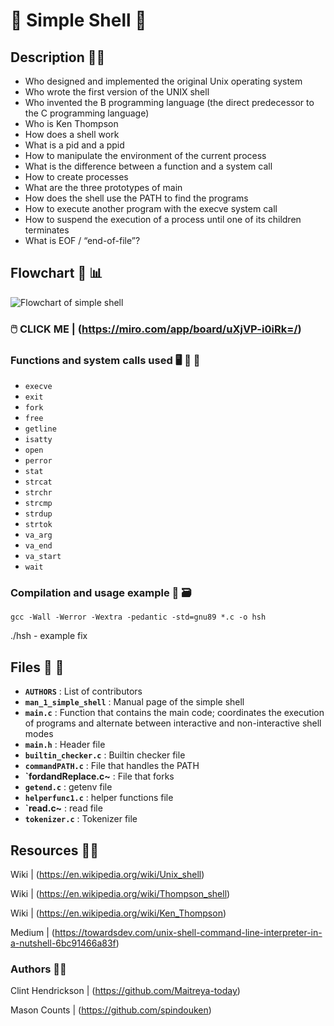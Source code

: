 # :shell: Simple Shell :shell:

## Description :teacher:

* Who designed and implemented the original Unix operating system
* Who wrote the first version of the UNIX shell
* Who invented the B programming language (the direct predecessor to the C programming language)
* Who is Ken Thompson
* How does a shell work
* What is a pid and a ppid
* How to manipulate the environment of the current process
* What is the difference between a function and a system call
* How to create processes
* What are the three prototypes of main
* How does the shell use the PATH to find the programs
* How to execute another program with the execve system call
* How to suspend the execution of a process until one of its children terminates
* What is EOF / “end-of-file”?

## Flowchart :rowboat: :bar_chart:
![Flowchart of simple shell](https://user-images.githubusercontent.com/103126719/183076997-63175c7e-a122-4e98-bfc1-3ac16b5288e2.png)
### :computer_mouse: CLICK ME  |  (https://miro.com/app/board/uXjVP-i0iRk=/)


### Functions and system calls used  :desktop_computer: :floppy_disk: :calling:
- `execve`
- `exit`  
- `fork`  
- `free`  
- `getline`   
- `isatty`    
- `open`  
- `perror`
- `stat` 
- `strcat` 
- `strchr` 
- `strcmp` 
- `strdup` 
- `strtok` 
- `va_arg` 
- `va_end`  
- `va_start` 
- `wait`  

### Compilation and usage example :wrench: :card_file_box:
```
gcc -Wall -Werror -Wextra -pedantic -std=gnu89 *.c -o hsh
```
 ./hsh - example fix

## Files :file_folder: :open_file_folder:
- **`AUTHORS`** : List of contributors  
- **`man_1_simple_shell`** : Manual page of the simple shell  
- **`main.c`** : Function that contains the main code; coordinates the execution of programs and alternate between interactive and non-interactive shell modes
- **`main.h`** : Header file
- **`builtin_checker.c`** : Builtin checker file
- **`commandPATH.c`** : File that handles the PATH
- **`fordandReplace.c~** : File that forks
- **`getend.c`** : getenv file
- **`helperfunc1.c`** : helper functions file
- **`read.c~** : read file
- **`tokenizer.c`** : Tokenizer file



## Resources  :technologist:

Wiki  |  (https://en.wikipedia.org/wiki/Unix_shell)

Wiki  |  (https://en.wikipedia.org/wiki/Thompson_shell)

Wiki  |  (https://en.wikipedia.org/wiki/Ken_Thompson)

Medium  |  (https://towardsdev.com/unix-shell-command-line-interpreter-in-a-nutshell-6bc91466a83f)


### Authors :memo::pencil:
 
Clint Hendrickson | (https://github.com/Maitreya-today)

Mason Counts  |  (https://github.com/spindouken)

